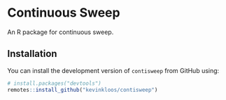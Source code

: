 # Continuous Sweep

An R package for continuous sweep.

## Installation

You can install the development version of `contisweep` from GitHub using:

```r
# install.packages("devtools")
remotes::install_github("kevinkloos/contisweep")
```
